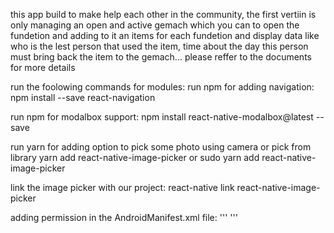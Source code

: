 this app build to make help each other in the community, the first vertiin is only managing an open and active gemach which you can to open the fundetion and adding to it an items for each fundetion and display data like who is the lest person that used the item, time about the day this person must bring back the item to the gemach...
please reffer to the documents for more details


run the foolowing commands for modules:
run npm for adding navigation:
npm install --save react-navigation

run npm for modalbox support:
npm install react-native-modalbox@latest --save

run yarn for adding option to pick some photo using camera or pick from library
yarn add react-native-image-picker or sudo yarn add react-native-image-picker

link the image picker with our project:
react-native link react-native-image-picker

adding permission in the AndroidManifest.xml file:
'''
<uses-permission android:name="android.permission.CAMERA" />
<uses-permission android:name="android.permission.WRITE_EXTERNAL_STORAGE"/>
'''


